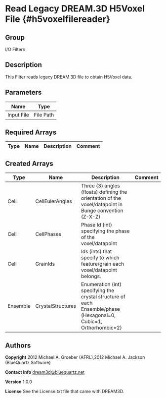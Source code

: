 Read Legacy DREAM.3D H5Voxel File {#h5voxelfilereader}
======

## Group ##
I/O Filters


## Description ##
This Filter reads legacy DREAM.3D file to obtain H5Voxel data.

## Parameters ## 
| Name | Type |
|------|------|
| Input File | File Path |

## Required Arrays ##

| Type | Name | Description | Comment |
|------|------|-------------|---------|

## Created Arrays ##

| Type | Name | Description | Comment |
|------|------|-------------|---------|
| Cell | CellEulerAngles | Three (3) angles (floats) defining the orientation of the voxel/datapoint in Bunge convention (Z-X-Z) |  |
| Cell | CellPhases | Phase Id (int) specifying the phase of the voxel/datapoint |  |
| Cell | GrainIds | Ids (ints) that specify to which feature/grain each voxel/datapoint belongs. |  |
| Ensemble | CrystalStructures | Enumeration (int) specifying the crystal structure of each Ensemble/phase (Hexagonal=0, Cubic=1, Orthorhombic=2) |  |

## Authors ##

**Copyright** 2012 Michael A. Groeber (AFRL),2012 Michael A. Jackson (BlueQuartz Software)

**Contact Info** dream3d@bluequartz.net

**Version** 1.0.0

**License**  See the License.txt file that came with DREAM3D.



